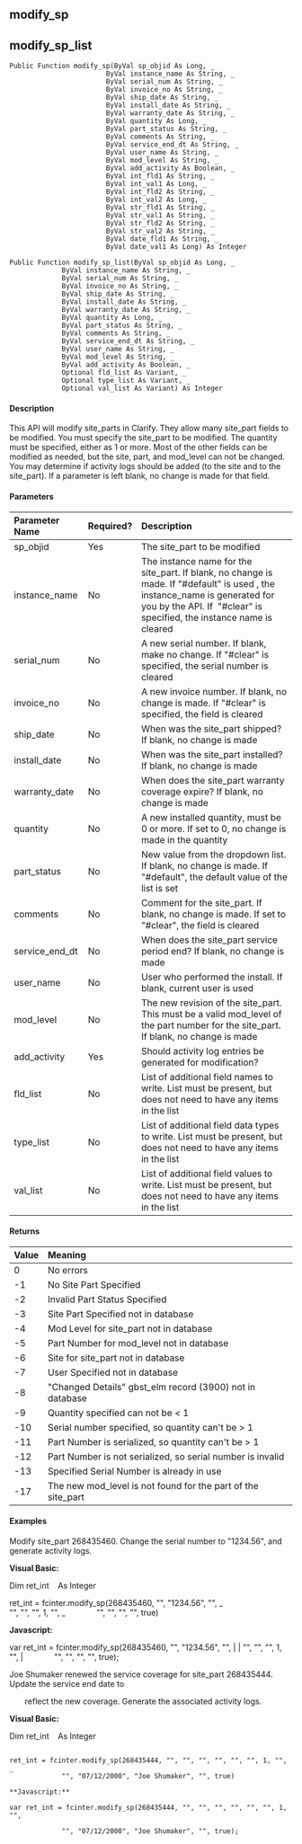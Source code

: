 modify_sp
---------

modify_sp_list
-----------------

```
Public Function modify_sp(ByVal sp_objid As Long, _
                        ByVal instance_name As String, _
                        ByVal serial_num As String, _
                        ByVal invoice_no As String, _
                        ByVal ship_date As String, _
                        ByVal install_date As String, _
                        ByVal warranty_date As String, _
                        ByVal quantity As Long, _
                        ByVal part_status As String, _
                        ByVal comments As String, _
                        ByVal service_end_dt As String, _
                        ByVal user_name As String, _
                        ByVal mod_level As String, _
                        ByVal add_activity As Boolean, _
				        ByVal int_fld1 As String, _
				        ByVal int_val1 As Long, _
				        ByVal int_fld2 As String, _
				        ByVal int_val2 As Long, _
				        ByVal str_fld1 As String, _
				        ByVal str_val1 As String, _
				        ByVal str_fld2 As String, _
				        ByVal str_val2 As String, _
				        ByVal date_fld1 As String, _
				        ByVal date_val1 As Long) As Integer
```

```
Public Function modify_sp_list(ByVal sp_objid As Long, _
             ByVal instance_name As String, _
             ByVal serial_num As String, _
             ByVal invoice_no As String, _
             ByVal ship_date As String, _
             ByVal install_date As String, _
             ByVal warranty_date As String, _
             ByVal quantity As Long, _
             ByVal part_status As String, _
             ByVal comments As String, _
             ByVal service_end_dt As String, _
             ByVal user_name As String, _
             ByVal mod_level As String, _
             ByVal add_activity As Boolean, _
             Optional fld_list As Variant, _
             Optional type_list As Variant, _
             Optional val_list As Variant) As Integer
```

#### Description

This API will modify site_parts in Clarify. They allow many site_part fields to be modified. You must specify the site_part to be modified. The quantity must be specified, either as 1 or more. Most of the other fields can be modified as needed, but the site, part, and mod_level can not be changed. You may determine if activity logs should be added (to the site and to the site_part). If a parameter is left blank, no change is made for that field.

#### Parameters

| Parameter Name | Required? | Description |
|:--- |:--- |:--- |
| sp_objid | Yes | The site_part to be modified |
| instance_name | No | The instance name for the site_part. If blank, no change is made. If "#default" is used , the instance_name is generated for you by the API. If  "#clear" is specified, the instance name is cleared |
| serial_num | No | A new serial number. If blank, make no change. If "#clear" is specified, the serial number is cleared |
| invoice_no | No | A new invoice number. If blank, no change is made. If "#clear" is specified, the field is cleared |
| ship_date | No | When was the site_part shipped?  If blank, no change is made |
| install_date | No | When was the site_part installed? If blank, no change is made |
| warranty_date | No | When does the site_part warranty coverage expire? If blank, no change is made |
| quantity | No | A new installed quantity, must be 0 or more. If set to 0, no change is made in the quantity |
| part_status | No | New value from the dropdown list. If blank, no change is made. If "#default", the default value of the list is set |
| comments | No | Comment for the site_part. If blank, no change is made. If set to "#clear", the field is cleared |
| service_end_dt | No | When does the site_part service period end? If blank, no change is made |
| user_name | No | User who performed the install. If blank, current user is used |
| mod_level | No | The new revision of the site_part. This must be a valid mod_level of the part number for the site_part. If blank, no change is made |
| add_activity | Yes | Should activity log entries be generated for modification? |
| fld_list | No | List of additional field names to write. List must be present, but does not need to have any items in the list |
| type_list | No | List of additional field data types to write. List must be present, but does not need to have any items in the list |
| val_list | No | List of additional field values to write. List must be present, but does not need to have any items in the list |

#### Returns

| Value | Meaning |
|:--- |:--- |
| 0 | No errors |
| -1 | No Site Part Specified |
| -2 | Invalid Part Status Specified |
| -3 | Site Part Specified not in database |
| -4 | Mod Level for site_part not in database |
| -5 | Part Number for mod_level not in database |
| -6 | Site for site_part not in database |
| -7 | User Specified not in database |
| -8 | "Changed Details" gbst_elm record (3900) not in database |
| -9 | Quantity specified can not be < 1 |
| -10 | Serial number specified, so quantity can't be > 1 |
| -11 | Part Number is serialized, so quantity can't be > 1 |
| -12 | Part Number is not serialized, so serial number is invalid |
| -13 | Specified Serial Number is already in use |
| -17 | The new mod_level is not found for the part of the site_part |

#### Examples

Modify site_part 268435460. Change the serial number to "1234.56", and generate activity logs.

**Visual Basic:**

Dim ret_int    As Integer

ret_int = fcinter.modify_sp(268435460, "", "1234.56", "", _
                            "", "", "", 1, "", _
             "", "", "", "", true)

**Javascript:**

var ret_int = fcinter.modify_sp(268435460, "", "1234.56", "",
| 
 | "", "", "", 1, "",
 |
             "", "", "", "", true);

 Joe Shumaker renewed the service coverage for site_part 268435444. Update the service end date to

       reflect the new coverage. Generate the associated activity logs.

**Visual Basic:**

Dim ret_int    As Integer
```

ret_int = fcinter.modify_sp(268435444, "", "", "", "", "", "", 1, "", _
             "", "07/12/2000", "Joe Shumaker", "", true)

**Javascript:**

var ret_int = fcinter.modify_sp(268435444, "", "", "", "", "", "", 1, "",

             "", "07/12/2000", "Joe Shumaker", "", true);